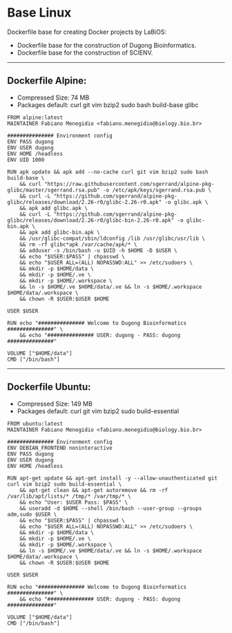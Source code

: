 # Base Linux

Dockerfile base for creating Docker projects by LaBiOS:

- Dockerfile base for the construction of Dugong Bioinformatics.
- Dockerfile base for the construction of SCIENV.

---

## Dockerfile Alpine:

- Compressed Size: 74 MB
- Packages default: curl git vim bzip2 sudo bash build-base glibc

```
FROM alpine:latest
MAINTAINER Fabiano Menegidio <fabiano.menegidio@biology.bio.br>

############### Environment config
ENV PASS dugong
ENV USER dugong
ENV HOME /headless
ENV UID 1000

RUN apk update && apk add --no-cache curl git vim bzip2 sudo bash build-base \    
    && curl "https://raw.githubusercontent.com/sgerrand/alpine-pkg-glibc/master/sgerrand.rsa.pub" -o /etc/apk/keys/sgerrand.rsa.pub \
    && curl -L "https://github.com/sgerrand/alpine-pkg-glibc/releases/download/2.26-r0/glibc-2.26-r0.apk" -o glibc.apk \
    && apk add glibc.apk \
    && curl -L "https://github.com/sgerrand/alpine-pkg-glibc/releases/download/2.26-r0/glibc-bin-2.26-r0.apk" -o glibc-bin.apk \
    && apk add glibc-bin.apk \
    && /usr/glibc-compat/sbin/ldconfig /lib /usr/glibc/usr/lib \
    && rm -rf glibc*apk /var/cache/apk/* \
    && adduser -s /bin/bash -u $UID -h $HOME -D $USER \
    && echo "$USER:$PASS" | chpasswd \
    && echo "$USER ALL=(ALL) NOPASSWD:ALL" >> /etc/sudoers \
    && mkdir -p $HOME/data \
    && mkdir -p $HOME/.ve \
    && mkdir -p $HOME/.workspace \
    && ln -s $HOME/.ve $HOME/data/.ve && ln -s $HOME/.workspace $HOME/data/.workspace \
    && chown -R $USER:$USER $HOME

USER $USER

RUN echo "############### Welcome to Dugong Bioinformatics ###############" \
    && echo "############### USER: dugong - PASS: dugong ###############"
    
VOLUME ["$HOME/data"]
CMD ["/bin/bash"]
```

---

## Dockerfile Ubuntu:

- Compressed Size: 149 MB
- Packages default: curl git vim bzip2 sudo build-essential

```
FROM ubuntu:latest
MAINTAINER Fabiano Menegidio <fabiano.menegidio@biology.bio.br>

############### Environment config
ENV DEBIAN_FRONTEND noninteractive
ENV PASS dugong
ENV USER dugong
ENV HOME /headless

RUN apt-get update && apt-get install -y --allow-unauthenticated git curl vim bzip2 sudo build-essential \
    && apt-get clean && apt-get autoremove && rm -rf /var/lib/apt/lists/* /tmp/* /var/tmp/* \
    && echo "User: $USER Pass: $PASS" \
    && useradd -d $HOME --shell /bin/bash --user-group --groups adm,sudo $USER \
    && echo "$USER:$PASS" | chpasswd \
    && echo "$USER ALL=(ALL) NOPASSWD:ALL" >> /etc/sudoers \
    && mkdir -p $HOME/data \
    && mkdir -p $HOME/.ve \
    && mkdir -p $HOME/.workspace \
    && ln -s $HOME/.ve $HOME/data/.ve && ln -s $HOME/.workspace $HOME/data/.workspace \
    && chown -R $USER:$USER $HOME    
    
USER $USER

RUN echo "############### Welcome to Dugong Bioinformatics ###############" \
    && echo "############### USER: dugong - PASS: dugong ###############"
    
VOLUME ["$HOME/data"]
CMD ["/bin/bash"]
```
